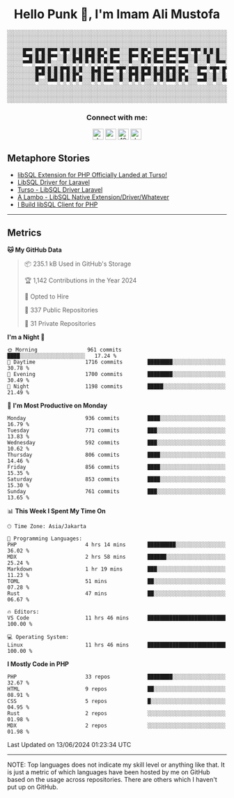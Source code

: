 <h1 align="center">Hello Punk 👋, I'm Imam Ali Mustofa</h1>

```shell
░░░░░░░░░░░░░░░░░░░░░░░░░░░░░░░░░░░░░░░░░░░░░░░░░░░░░░░░░░░░░░░░░░░░░░░░░░░░░░░░░░░░░░░░░░░░░░░░░░░░░░░░░░░░░░░░░░
░░░░░░░░░░░░░░░░░░░░░░░░░░░░░░░░░░░░░░░░░░░░░░░░░░░░░░░░░░░░░░░░░░░░░░░░░░░░░░░░░░░░░░░░░░░░░░░░░░░░░░░░░░░░░░░░░░
░░░░░░░░░░░░░░░░░░░░░░░░░░░░░░░░░░░░░░░░░░░░░░░░░░░░░░░░░░░░░░░░░░░░░░░░░░░░░░░░░░░░░░░░░░░░░░░░░░░░░░░░░░░░░░░░░░
░░░░░█▀▀░█▀█░█▀▀░▀█▀░█░█░█▀█░█▀▄░█▀▀░░░█▀▀░█▀▄░█▀▀░█▀▀░█▀▀░▀█▀░█░█░█░░░█▀▀░░░█▀▀░█▀█░█▀▀░▀█▀░█▀█░█▀▀░█▀▀░█▀▄░░░░░░
░░░░░▀▀█░█░█░█▀▀░░█░░█▄█░█▀█░█▀▄░█▀▀░░░█▀▀░█▀▄░█▀▀░█▀▀░▀▀█░░█░░░█░░█░░░█▀▀░░░█▀▀░█░█░█░█░░█░░█░█░█▀▀░█▀▀░█▀▄░░░░░░
░░░░░▀▀▀░▀▀▀░▀░░░░▀░░▀░▀░▀░▀░▀░▀░▀▀▀░░░▀░░░▀░▀░▀▀▀░▀▀▀░▀▀▀░░▀░░░▀░░▀▀▀░▀▀▀░░░▀▀▀░▀░▀░▀▀▀░▀▀▀░▀░▀░▀▀▀░▀▀▀░▀░▀░░░░░░
░░░░░░░░░█▀█░█░█░█▀█░█░█░░░█▄█░█▀▀░▀█▀░█▀█░█▀█░█░█░█▀█░█▀▄░░░█▀▀░▀█▀░█▀█░█▀▄░█░█░▀█▀░█▀▀░█░░░█░░░█▀▀░█▀▄░░░░░░░░░░
░░░░░░░░░█▀▀░█░█░█░█░█▀▄░░░█░█░█▀▀░░█░░█▀█░█▀▀░█▀█░█░█░█▀▄░░░▀▀█░░█░░█░█░█▀▄░░█░░░█░░█▀▀░█░░░█░░░█▀▀░█▀▄░░░░░░░░░░
░░░░░░░░░▀░░░▀▀▀░▀░▀░▀░▀░░░▀░▀░▀▀▀░░▀░░▀░▀░▀░░░▀░▀░▀▀▀░▀░▀░░░▀▀▀░░▀░░▀▀▀░▀░▀░░▀░░░▀░░▀▀▀░▀▀▀░▀▀▀░▀▀▀░▀░▀░░░░░░░░░░
░░░░░░░░░░░░░░░░░░░░░░░░░░░░░░░░░░░░░░░░░░░░░░░░░░░░░░░░░░░░░░░░░░░░░░░░░░░░░░░░░░░░░░░░░░░░░░░░░░░░░░░░░░░░░░░░░░
░░░░░░░░░░░░░░░░░░░░░░░░░░░░░░░░░░░░░░░░░░░░░░░░░░░░░░░░░░░░░░░░░░░░░░░░░░░░░░░░░░░░░░░░░░░░░░░░░░░░░░░░░░░░░░░░░░
░░░░░░░░░░░░░░░░░░░░░░░░░░░░░░░░░░░░░░░░░░░░░░░░░░░░░░░░░░░░░░░░░░░░░░░░░░░░░░░░░░░░░░░░░░░░░░░░░░░░░░░░░░░░░░░░░░
```

<p>
  <h3 align="center">Connect with me:</h3>
  <p align="center">
  <a href="https://dev.to/darkterminal" target="blank"><img align="center" src="https://res.cloudinary.com/practicaldev/image/fetch/s--R9qwOwpC--/c_limit%2Cf_auto%2Cfl_progressive%2Cq_auto%2Cw_880/https://thepracticaldev.s3.amazonaws.com/i/78hs31fax49uwy6kbxyw.png" alt="darkterminal" height="25" width="25" /></a>
  <a href="https://twitter.com/panggilmeiam" target="blank"><img align="center" src="https://raw.githubusercontent.com/rahuldkjain/github-profile-readme-generator/master/src/images/icons/Social/twitter.svg" alt="panggilmeiam" height="25" width="25" /></a>
  <a href="https://stackoverflow.com/users/12439522" target="blank"><img align="center" src="https://raw.githubusercontent.com/rahuldkjain/github-profile-readme-generator/master/src/images/icons/Social/stack-overflow.svg" alt="12439522" height="25" width="25" /></a>
  <a href="https://discordapp.com/users/darkterminal#3172" target="blank"><img align="center" src="https://discord.com/assets/3437c10597c1526c3dbd98c737c2bcae.svg" alt="darkterminal" height="25" width="25" /></a>
  </p>
</p>

## Metaphore Stories
<!-- BLOG-POST-LIST:START -->
- [libSQL Extension for PHP Officially Landed at Turso!](https://dev.to/darkterminal/libsql-extension-for-php-officially-landed-at-turso-5e7i)
- [LibSQL Driver for Laravel](https://dev.to/darkterminal/libsql-driver-for-laravel-2g62)
- [Turso - LibSQL Driver Laravel](https://dev.to/darkterminal/turso-libsql-driver-laravel-131k)
- [A Lambo - LibSQL Native Extension/Driver/Whatever](https://dev.to/darkterminal/a-lambo-libsql-native-extensiondriverwhatever-2nbc)
- [I Build libSQL Client for PHP](https://dev.to/darkterminal/i-build-libsql-client-for-php-3ae3)
<!-- BLOG-POST-LIST:END -->

---
## Metrics

<!--START_SECTION:waka-->
**🐱 My GitHub Data** 

> 📦 235.1 kB Used in GitHub's Storage 
 > 
> 🏆 1,142 Contributions in the Year 2024
 > 
> 💼 Opted to Hire
 > 
> 📜 337 Public Repositories 
 > 
> 🔑 31 Private Repositories 
 > 
**I'm a Night 🦉** 

```text
🌞 Morning                961 commits         ████░░░░░░░░░░░░░░░░░░░░░   17.24 % 
🌆 Daytime                1716 commits        ████████░░░░░░░░░░░░░░░░░   30.78 % 
🌃 Evening                1700 commits        ████████░░░░░░░░░░░░░░░░░   30.49 % 
🌙 Night                  1198 commits        █████░░░░░░░░░░░░░░░░░░░░   21.49 % 
```
📅 **I'm Most Productive on Monday** 

```text
Monday                   936 commits         ████░░░░░░░░░░░░░░░░░░░░░   16.79 % 
Tuesday                  771 commits         ███░░░░░░░░░░░░░░░░░░░░░░   13.83 % 
Wednesday                592 commits         ███░░░░░░░░░░░░░░░░░░░░░░   10.62 % 
Thursday                 806 commits         ████░░░░░░░░░░░░░░░░░░░░░   14.46 % 
Friday                   856 commits         ████░░░░░░░░░░░░░░░░░░░░░   15.35 % 
Saturday                 853 commits         ████░░░░░░░░░░░░░░░░░░░░░   15.30 % 
Sunday                   761 commits         ███░░░░░░░░░░░░░░░░░░░░░░   13.65 % 
```


📊 **This Week I Spent My Time On** 

```text
🕑︎ Time Zone: Asia/Jakarta

💬 Programming Languages: 
PHP                      4 hrs 14 mins       █████████░░░░░░░░░░░░░░░░   36.02 % 
MDX                      2 hrs 58 mins       ██████░░░░░░░░░░░░░░░░░░░   25.24 % 
Markdown                 1 hr 19 mins        ███░░░░░░░░░░░░░░░░░░░░░░   11.23 % 
TOML                     51 mins             ██░░░░░░░░░░░░░░░░░░░░░░░   07.28 % 
Rust                     47 mins             ██░░░░░░░░░░░░░░░░░░░░░░░   06.67 % 

🔥 Editors: 
VS Code                  11 hrs 46 mins      █████████████████████████   100.00 % 

💻 Operating System: 
Linux                    11 hrs 46 mins      █████████████████████████   100.00 % 
```

**I Mostly Code in PHP** 

```text
PHP                      33 repos            ████████░░░░░░░░░░░░░░░░░   32.67 % 
HTML                     9 repos             ██░░░░░░░░░░░░░░░░░░░░░░░   08.91 % 
CSS                      5 repos             █░░░░░░░░░░░░░░░░░░░░░░░░   04.95 % 
Rust                     2 repos             ░░░░░░░░░░░░░░░░░░░░░░░░░   01.98 % 
MDX                      2 repos             ░░░░░░░░░░░░░░░░░░░░░░░░░   01.98 % 
```




 Last Updated on 13/06/2024 01:23:34 UTC
<!--END_SECTION:waka-->

---
NOTE: Top languages does not indicate my skill level or anything like that. It is just a metric of which languages have been hosted by me on GitHub based on the usage across repositories. There are others which I haven't put up on GitHub.
